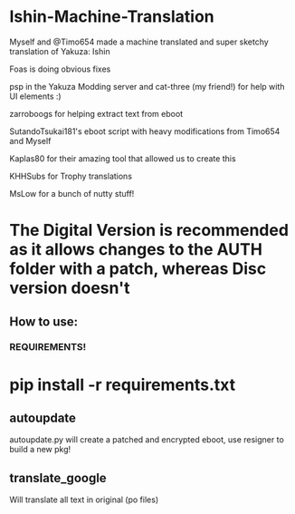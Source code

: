 # Ishin-Machine-Translation
Myself and @Timo654 made a machine translated and super sketchy translation of Yakuza: Ishin

Foas is doing obvious fixes  

psp in the Yakuza Modding server and cat-three (my friend!) for help with UI elements :)

zarroboogs for helping extract text from eboot

SutandoTsukai181's eboot script with heavy modifications from Timo654 and Myself

Kaplas80 for their amazing tool that allowed us to create this

KHHSubs for Trophy translations

MsLow for a bunch of nutty stuff!

# The Digital Version is recommended as it allows changes to the AUTH folder with a patch, whereas Disc version doesn't

## How to use:

### REQUIREMENTS!
# pip install -r requirements.txt

## autoupdate
autoupdate.py will create a patched and encrypted eboot, use resigner to build a new pkg!

## translate_google
Will translate all text in original (po files)
